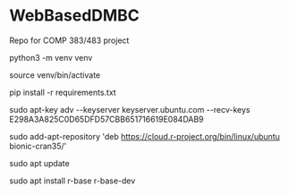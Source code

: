# WebBasedDMBC
Repo for COMP 383/483 project

python3 -m venv venv

source venv/bin/activate

pip install -r requirements.txt

sudo apt-key adv --keyserver keyserver.ubuntu.com --recv-keys E298A3A825C0D65DFD57CBB651716619E084DAB9

sudo add-apt-repository 'deb https://cloud.r-project.org/bin/linux/ubuntu bionic-cran35/'

sudo apt update

sudo apt install r-base r-base-dev

